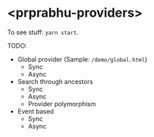 # \<prprabhu-providers>

To see stuff: `yarn start`.

TODO:

* Global provider (Sample: `/demo/global.html`)
  * Sync
  * Async
* Search through ancestors
  * Sync
  * Async
  * Provider polymorphism
* Event based
  * Sync
  * Async